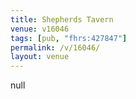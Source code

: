 ```yaml
---
title: Shepherds Tavern
venue: v16046
tags: [pub, "fhrs:427847"]
permalink: /v/16046/
layout: venue
---
```

null